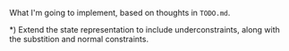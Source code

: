 What I'm going to implement, based on thoughts in `TODO.md`.

*) Extend the state representation to include underconstraints, along
 with the substition and normal constraints.


